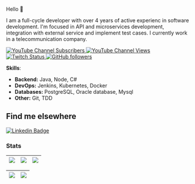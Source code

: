 Hello 🖖

I am a full-cycle developer with over 4 years of active experienc in software development.
I'm focused in API and microservices development, integration with external service and implement test cases.
I currently work in a telecommunication company.

<p>
<a href="http://youtube.com/@deimos1669?sub_confirmation=1">
    <img alt="YouTube Channel Subscribers" src="https://img.shields.io/youtube/channel/subscribers/UCvqdMDAlHP3EHegoaF0PmXA?style=social">
</a>
<a href="http://youtube.com/@deimos1669?sub_confirmation=1">
    <img alt="YouTube Channel Views" src="https://img.shields.io/youtube/channel/views/UCvqdMDAlHP3EHegoaF0PmXA?style=social">
</a>
<a href="http://twitch.tv/Deimos_x?sub_confirmation=1">
    <img alt="Twitch Status" src="https://img.shields.io/twitch/status/linuxtips?style=social">
</a>
<a href="http://github.com/Deimos177">
    <img alt="GitHub followers" src="https://img.shields.io/github/followers/Deimos177?style=social">
</a>
</p>

**Skills**:

- **Backend:** Java, Node, C#
- **DevOps:** Jenkins, Kubernetes, Docker
- **Databases:** PostgreSQL, Oracle database, Mysql
- **Other:** Git, TDD

## Find me elsewhere

[![Linkedin Badge](https://img.shields.io/badge/Linkedin-/?style=flat&logo=Linkedin&logoColor=white&link=https://www.linkedin.com/in/bruce-v-ab6850b6/)](https://www.linkedin.com/in/bruce-v-ab6850b6/)

### Stats

| ![](https://github-profile-summary-cards.vercel.app/api/cards/stats?username=Deimos177&theme=github) | ![](https://github-profile-summary-cards.vercel.app/api/cards/repos-per-language?username=Deimos177&hide=Html&theme=github) | ![](https://github-profile-summary-cards.vercel.app/api/cards/most-commit-language?username=Deimos177&theme=github) |
| :-: | :-: | :-: |

![](https://github-profile-summary-cards.vercel.app/api/cards/profile-details?username=Deimos177&theme=github) | ![](https://github-profile-summary-cards.vercel.app/api/cards/productive-time?username=Deimos177&theme=github)
| :-: | :-: |